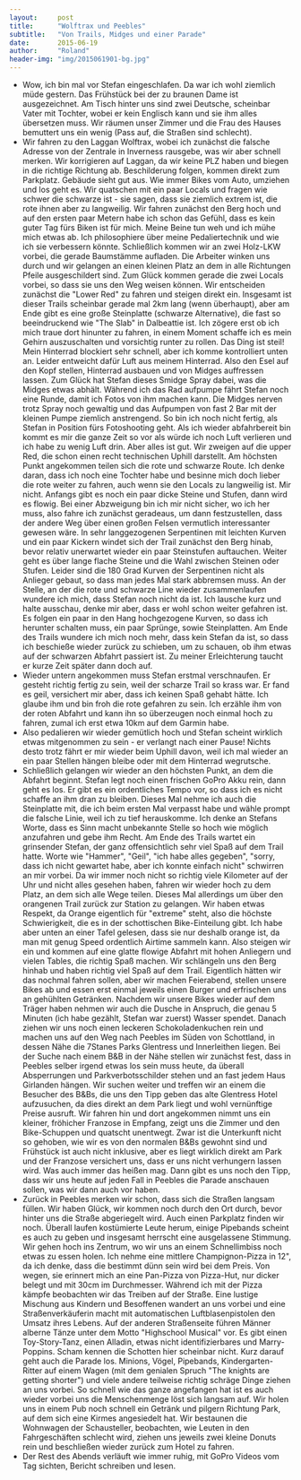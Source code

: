 ```yaml
---
layout:     post
title:      "Wolftrax und Peebles"
subtitle:   "Von Trails, Midges und einer Parade"
date:       2015-06-19
author:     "Roland"
header-img: "img/2015061901-bg.jpg"
---
```

* Wow, ich bin mal vor Stefan eingeschlafen. Da war ich wohl ziemlich müde gestern. Das Frühstück bei der zu braunen Dame ist ausgezeichnet. Am Tisch hinter uns sind zwei Deutsche, scheinbar Vater mit Tochter, wobei er kein Englisch kann und sie ihm alles übersetzen muss. Wir räumen unser Zimmer und die Frau des Hauses bemuttert uns ein wenig (Pass auf, die Straßen sind schlecht).
* Wir fahren zu den Laggan Wolftrax, wobei ich zunächst die falsche Adresse von der Zentrale in Inverness rausgebe, was wir aber schnell merken. Wir korrigieren auf Laggan, da wir keine PLZ haben und biegen in die richtige Richtung ab. Beschilderung folgen, kommen direkt zum Parkplatz. Gebäude sieht gut aus. Wie immer Bikes vom Auto, umziehen und los geht es. Wir quatschen mit ein paar Locals und fragen wie schwer die schwarze ist - sie sagen, dass sie ziemlich extrem ist, die rote ihnen aber zu langweilig. Wir fahren zunächst den Berg hoch und auf den ersten paar Metern habe ich schon das Gefühl, dass es kein guter Tag fürs Biken ist für mich. Meine Beine tun weh und ich mühe mich etwas ab. Ich philosophiere über meine Pedaliertechnik und wie ich sie verbessern könnte. Schließlich kommen wir an zwei Holz-LKW vorbei, die gerade Baumstämme aufladen. Die Arbeiter winken uns durch und wir gelangen an einen kleinen Platz an dem in alle Richtungen Pfeile ausgeschildert sind. Zum Glück kommen gerade die zwei Locals vorbei, so dass sie uns den Weg weisen können. Wir entscheiden zunächst die "Lower Red" zu fahren und steigen direkt ein. Insgesamt ist dieser Trails scheinbar gerade mal 2km lang (wenn überhaupt), aber am Ende gibt es eine große Steinplatte (schwarze Alternative), die fast so beeindruckend wie "The Slab" in Dalbeattie ist. Ich zögere erst ob ich mich traue dort hinunter zu fahren, in einem Moment schaffe ich es mein Gehirn auszuschalten und vorsichtig runter zu rollen. Das Ding ist steil! Mein Hinterrad blockiert sehr schnell, aber ich komme kontrolliert unten an. Leider entweicht dafür Luft aus meinem Hinterrad. Also den Esel auf den Kopf stellen, Hinterrad ausbauen und von Midges auffressen lassen. Zum Glück hat Stefan dieses Smidge Spray dabei, was die Midges etwas abhält. Während ich das Rad aufpumpe fährt Stefan noch eine Runde, damit ich Fotos von ihm machen kann. Die Midges nerven trotz Spray noch gewaltig und das Aufpumpen von fast 2 Bar mit der kleinen Pumpe ziemlich anstrengend. So bin ich noch nicht fertig, als Stefan in Position fürs Fotoshooting geht. Als ich wieder abfahrbereit bin kommt es mir die ganze Zeit so vor als würde ich noch Luft verlieren und ich habe zu wenig Luft drin. Aber alles ist gut. Wir zweigen auf die upper Red, die schon einen recht technischen Uphill darstellt. Am höchsten Punkt angekommen teilen sich die rote und schwarze Route. Ich denke daran, dass ich noch eine Tochter habe und besinne mich doch lieber die rote weiter zu fahren, auch wenn sie den Locals zu langweilig ist. Mir nicht. Anfangs gibt es noch ein paar dicke Steine und Stufen, dann wird es flowig. Bei einer Abzweigung bin ich mir nicht sicher, wo ich her muss, also fahre ich zunächst geradeaus, um dann festzustellen, dass der andere Weg über einen großen Felsen vermutlich interessanter gewesen wäre. In sehr langgezogenen Serpentinen mit leichten Kurven und ein paar Kickern windet sich der Trail zunächst den Berg hinab, bevor relativ unerwartet wieder ein paar Steinstufen auftauchen. Weiter geht es über lange flache Steine und die Wahl zwischen Steinen oder Stufen. Leider sind die 180 Grad Kurven der Serpentinen nicht als Anlieger gebaut, so dass man jedes Mal stark abbremsen muss. An der Stelle, an der die rote und schwarze Line wieder zusammenlaufen wundere ich mich, dass Stefan noch nicht da ist. Ich lausche kurz und halte ausschau, denke mir aber, dass er wohl schon weiter gefahren ist. Es folgen ein paar in den Hang hochgezogene Kurven, so dass ich herunter schalten muss, ein paar Sprünge, sowie Steinplatten. Am Ende des Trails wundere ich mich noch mehr, dass kein Stefan da ist, so dass ich beschieße wieder zurück zu schieben, um zu schauen, ob ihm etwas auf der schwarzen Abfahrt passiert ist. Zu meiner Erleichterung taucht er kurze Zeit später dann doch auf.
* Wieder untern angekommen muss Stefan erstmal verschnaufen. Er gesteht richtig fertig zu sein, weil der scharze Trail so krass war. Er fand es geil, versichert mir aber, dass ich keinen Spaß gehabt hätte. Ich glaube ihm und bin froh die rote gefahren zu sein. Ich erzähle ihm von der roten Abfahrt und kann ihn so überzeugen noch einmal hoch zu fahren, zumal ich erst etwa 10km auf dem Garmin habe.
* Also pedalieren wir wieder gemütlich hoch und Stefan scheint wirklich etwas mitgenommen zu sein - er verlangt nach einer Pause! Nichts desto trotz fährt er mir wieder beim Uphill davon, weil ich mal wieder an ein paar Stellen hängen bleibe oder mit dem Hinterrad wegrutsche.
* Schließlich gelangen wir wieder an den höchsten Punkt, an dem die Abfahrt beginnt. Stefan legt noch einen frischen GoPro Akku rein, dann geht es los. Er gibt es ein ordentliches Tempo vor, so dass ich es nicht schaffe an ihm dran zu bleiben. Dieses Mal nehme ich auch die Steinplatte mit, die ich beim ersten Mal verpasst habe und wähle prompt die falsche Linie, weil ich zu tief herauskomme. Ich denke an Stefans Worte, dass es Sinn macht unbekannte Stelle so hoch wie möglich anzufahren und gebe ihm Recht. Am Ende des Trails wartet ein grinsender Stefan, der ganz offensichtlich sehr viel Spaß auf dem Trail hatte. Worte wie "Hammer", "Geil", "ich habe alles gegeben", "sorry, dass ich nicht gewartet habe, aber ich konnte einfach nicht" schwirren an mir vorbei. Da wir immer noch nicht so richtig viele Kilometer auf der Uhr und nicht alles gesehen haben, fahren wir wieder hoch zu dem Platz, an dem sich alle Wege teilen. Dieses Mal allerdings um über den orangenen Trail zurück zur Station zu gelangen. Wir haben etwas Respekt, da Orange eigentlich für "extreme" steht, also die höchste Schwierigkeit, die es in der schottischen Bike-Einteilung gibt. Ich habe aber unten an einer Tafel gelesen, dass sie nur deshalb orange ist, da man mit genug Speed ordentlich Airtime sammeln kann. Also steigen wir ein und kommen auf eine glatte flowige Abfahrt mit hohen Anliegern und vielen Tables, die richtig Spaß machen. Wir schlängeln uns den Berg hinhab und haben richtig viel Spaß auf dem Trail. Eigentlich hätten wir das nochmal fahren sollen, aber wir machen Feierabend, stellen unsere Bikes ab und essen erst einmal jeweils einen Burger und erfrischen uns an gehühlten Getränken. Nachdem wir unsere Bikes wieder auf dem Träger haben nehmen wir auch die Dusche in Anspruch, die genau 5 Minuten (ich habe gezählt, Stefan war zuerst) Wasser spendet. Danach ziehen wir uns noch einen leckeren Schokoladenkuchen rein und machen uns auf den Weg nach Peebles im Süden von Schottland, in dessen Nähe die 7Stanes Parks Glentress und Innerleithen liegen. Bei der Suche nach einem B&B in der Nähe stellen wir zunächst fest, dass in Peebles selber irgend etwas los sein muss heute, da überall Absperrungen und Parkverbotsschilder stehen und an fast jedem Haus Girlanden hängen. Wir suchen weiter und treffen wir an einem die Besucher des B&Bs, die uns den Tipp geben das alte Glentress Hotel aufzusuchen, da dies direkt an dem Park liegt und wohl vernünftige Preise ausruft. Wir fahren hin und dort angekommen nimmt uns ein kleiner, fröhicher Franzose in Empfang, zeigt uns die Zimmer und den Bike-Schuppen und quatscht unentwegt. Zwar ist die Unterkunft nicht so gehoben, wie wir es von den normalen B&Bs gewohnt sind und Frühstück ist auch nicht inklusive, aber es liegt wirklich direkt am Park und der Franzose versichert uns, dass er uns nicht verhungern lassen wird. Was auch immer das heißen mag. Dann gibt es uns noch den Tipp, dass wir uns heute auf jeden Fall in Peebles die Parade anschauen sollen, was wir dann auch vor haben.
* Zurück in Peebles merken wir schon, dass sich die Straßen langsam füllen. Wir haben Glück, wir kommen noch durch den Ort durch, bevor hinter uns die Straße abgeriegelt wird. Auch einen Parkplatz finden wir noch. Überall laufen kostümierte Leute herum, einige Pipebands scheint es auch zu geben und insgesamt herrscht eine ausgelassene Stimmung. Wir gehen hoch ins Zentrum, wo wir uns an einem Schnellimbiss noch etwas zu essen holen. Ich nehme eine mittlere Champignon-Pizza in 12", da ich denke, dass die bestimmt dünn sein wird bei dem Preis. Von wegen, sie erinnert mich an eine Pan-Pizza von Pizza-Hut, nur dicker belegt und mit 30cm im Durchmesser. Während ich mit der Pizza kämpfe beobachten wir das Treiben auf der Straße. Eine lustige Mischung aus Kindern und Besoffenen wandert an uns vorbei und eine Straßenverkäuferin macht mit automatischen Luftblasenpistolen den Umsatz ihres Lebens. Auf der anderen Straßenseite führen Männer alberne Tänze unter dem Motto "Highschool Musical" vor. Es gibt einen Toy-Story-Tanz, einen Alladin, etwas nicht identifizierbares und Marry-Poppins. Scham kennen die Schotten hier scheinbar nicht. Kurz darauf geht auch die Parade los. Minions, Vögel, Pipebands, Kindergarten-Ritter auf einem Wagen (mit dem genialen Spruch "The knights are getting shorter") und viele andere teilweise richtig schräge Dinge ziehen an uns vorbei. So schnell wie das ganze angefangen hat ist es auch wieder vorbei uns die Menschenmenge löst sich langsam auf. Wir holen uns in einem Pub noch schnell ein Getränk und pilgern Richtung Park, auf dem sich eine Kirmes angesiedelt hat. Wir bestaunen die Wohnwagen der Schausteller, beobachten, wie Leuten in den Fahrgeschäften schlecht wird, ziehen uns jeweils zwei kleine Donuts rein und beschließen wieder zurück zum Hotel zu fahren.
* Der Rest des Abends verläuft wie immer ruhig, mit GoPro Videos vom Tag sichten, Bericht schreiben und lesen.
